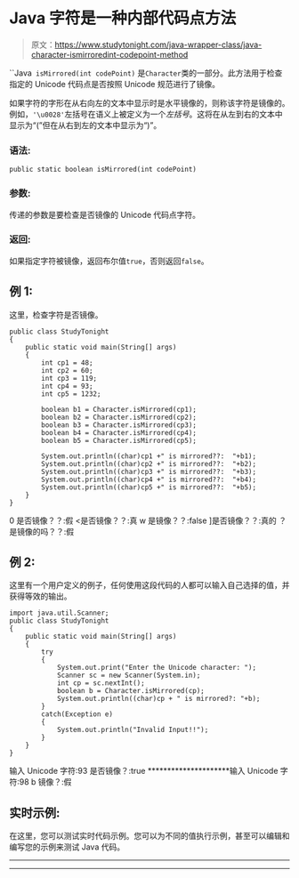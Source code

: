 # Java 字符是一种内部代码点方法

> 原文：<https://www.studytonight.com/java-wrapper-class/java-character-ismirroredint-codepoint-method>

``Java` isMirrored(int codePoint)` 是`Character`类的一部分。此方法用于检查指定的 Unicode 代码点是否按照 Unicode 规范进行了镜像。

如果字符的字形在从右向左的文本中显示时是水平镜像的，则称该字符是镜像的。例如，`'\u0028'`左括号在语义上被定义为一个*左括号*。这将在从左到右的文本中显示为“(”但在从右到左的文本中显示为“)”。

### 语法:

```
public static boolean isMirrored(int codePoint)
```

### 参数:

传递的参数是要检查是否镜像的 Unicode 代码点字符。

### 返回:

如果指定字符被镜像，返回布尔值`true`，否则返回`false`。

## 例 1:

这里，检查字符是否镜像。

```
public class StudyTonight
{  
	public static void main(String[] args)
	{  
		int cp1 = 48;  
		int cp2 = 60;  
		int cp3 = 119;  
		int cp4 = 93;   
		int cp5 = 1232;  

		boolean b1 = Character.isMirrored(cp1);  
		boolean b2 = Character.isMirrored(cp2);  
		boolean b3 = Character.isMirrored(cp3);  
		boolean b4 = Character.isMirrored(cp4);  
		boolean b5 = Character.isMirrored(cp5);  

		System.out.println((char)cp1 +" is mirrored??:  "+b1);  
		System.out.println((char)cp2 +" is mirrored??:  "+b2);  
		System.out.println((char)cp3 +" is mirrored??:  "+b3);  
		System.out.println((char)cp4 +" is mirrored??:  "+b4);  
		System.out.println((char)cp5 +" is mirrored??:  "+b5);  
	}  
} 
```

0 是否镜像？？:假
<是否镜像？？:真
w 是镜像？？:false
]是否镜像？？:真的
？是镜像的吗？？:假

## 例 2:

这里有一个用户定义的例子，任何使用这段代码的人都可以输入自己选择的值，并获得等效的输出。

```
import java.util.Scanner; 
public class StudyTonight
{  
	public static void main(String[] args)
	{  
		try
		{
			System.out.print("Enter the Unicode character: ");  
			Scanner sc = new Scanner(System.in);        
			int cp = sc.nextInt(); 
			boolean b = Character.isMirrored(cp);
			System.out.println((char)cp + " is mirrored?: "+b);
		}
		catch(Exception e)
		{
			System.out.println("Invalid Input!!");
		}
	}  
}
```

输入 Unicode 字符:93
是否镜像？:true
*********************输入 Unicode 字符:98
b 镜像？:假

## 实时示例:

在这里，您可以测试实时代码示例。您可以为不同的值执行示例，甚至可以编辑和编写您的示例来测试 Java 代码。

* * *

* * *